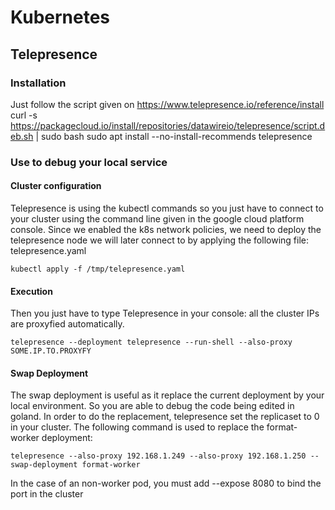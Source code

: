 # Kubernetes

## Telepresence
### Installation
Just follow the script given on https://www.telepresence.io/reference/install
curl -s https://packagecloud.io/install/repositories/datawireio/telepresence/script.deb.sh | sudo bash sudo apt install --no-install-recommends telepresence

### Use to debug your local service

#### Cluster configuration
Telepresence is using the kubectl commands so you just have to connect to your cluster using the command line given in the google cloud platform console.
Since we enabled the k8s network policies, we need to deploy the telepresence node we will later connect to by applying the following file: telepresence.yaml
```
kubectl apply -f /tmp/telepresence.yaml
```

#### Execution
Then you just have to type Telepresence in your console: all the cluster IPs are proxyfied automatically.
```
telepresence --deployment telepresence --run-shell --also-proxy SOME.IP.TO.PROXYFY
```

#### Swap Deployment
The swap deployment is useful as it replace the current deployment by your local environment. So you are able to debug the code being edited in goland. In order to do the replacement, telepresence set the replicaset to 0 in your cluster.
The following command is used to replace the format-worker deployment:
```
telepresence --also-proxy 192.168.1.249 --also-proxy 192.168.1.250 --swap-deployment format-worker
```
In the case of an non-worker pod, you must add --expose 8080 to bind the port in the cluster
